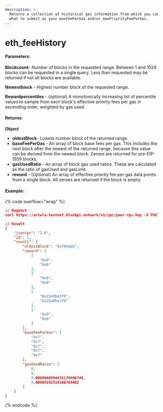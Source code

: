 ```yaml
---
description: >-
  Returns a collection of historical gas information from which you can decide
  what to submit as your maxFeePerGas and/or maxPriorityFeePerGas.
---
```


# eth\_feeHistory

#### **Parameters:**

**Blockcount**- Number of blocks in the requested range. Between 1 and 1024 blocks can be requested in a single query. Less than requested may be returned if not all blocks are available.

**Newestblock** - Highest number block of the requested range.

**Rewardpercentiles** - (optional) A monotonically increasing list of percentile values to sample from each block's effective priority fees per gas in ascending order, weighted by gas used.

#### **Returns:**

**Object**

* **oldestBlock**- Lowest number block of the returned range.
* **baseFeePerGas** - An array of block base fees per gas. This includes the next block after the newest of the returned range, because this value can be derived from the newest block. Zeroes are returned for pre-EIP-1559 blocks.
* **gasUsedRatio** - An array of block gas used ratios. These are calculated as the ratio of gasUsed and gasLimit.
* **reward** - (Optional) An array of effective priority fee per gas data points from a single block. All zeroes are returned if the block is empty.

#### Example:

{% code overflow="wrap" %}
```json
// Request
curl https://artela-testnet.blockpi.network/v1/rpc/your-rpc-key -X POST -H "Content-Type: application/json" --data '{"method":"eth_feeHistory","params":[4,"latest",[25,75]],"id":1,"jsonrpc":"2.0"}'

// Result
{
    "jsonrpc": "2.0",
    "id": 1,
    "result": {
        "oldestBlock": "0x709ab6",
        "reward": [
            [
                "0x0",
                "0x0"
            ],
            [
                "0x0",
                "0x0"
            ],
            [
                "0x2540be3f9",
                "0x2540be3f9"
            ],
            [
                "0x0",
                "0x0"
            ]
        ],
        "baseFeePerGas": [
            "0x7",
            "0x7",
            "0x7",
            "0x7",
            "0x7"
        ],
        "gasUsedRatio": [
            0,
            0,
            0.0000048894435178696745,
            0.00005192519166784482
        ]
    }
}
```
{% endcode %}
